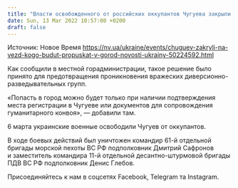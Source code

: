```yaml
---
title: "Власти освобожденного от российских оккупантов Чугуева закрыли город на въезд"
date: Sun, 13 Mar 2022 10:57:00 +0200
draft: false
---
```

Источник: Новое Время https://nv.ua/ukraine/events/chuguev-zakryli-na-vezd-kogo-budut-propuskat-v-gorod-novosti-ukrainy-50224592.html


 Как сообщили в местной горадминистрации, такое решение было принято для предотвращения проникновения вражеских диверсионно-разведывательных групп.

«Попасть в город можно будет только при наличии подтверждения места регистрации в Чугуеве или документов для сопровождения гуманитарного конвоя», — добавили там.

6 марта украинские военные освободили Чугуев от оккупантов.

В ходе боевых действий был уничтожен командир 61-й отдельной бригады морской пехоты ВС РФ подполковник Дмитрий Сафронов и заместитель командира 11-й отдельной десантно-штурмовой бригады ПДВ ВС РФ подполковник Денис Глебов.

Присоединяйтесь к нам в соцсетях Facebook, Telegram та Instagram.
